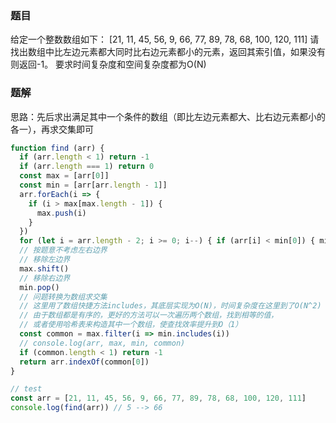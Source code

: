 ### 题目

给定一个整数数组如下：
[21, 11, 45, 56, 9, 66, 77, 89, 78, 68, 100, 120, 111]
请找出数组中比左边元素都大同时比右边元素都小的元素，返回其索引值，如果没有则返回-1。
要求时间复杂度和空间复杂度都为O(N)

### 题解
思路：先后求出满足其中一个条件的数组（即比左边元素都大、比右边元素都小的各一），再求交集即可
```js
function find (arr) {
  if (arr.length < 1) return -1
  if (arr.length === 1) return 0
  const max = [arr[0]]
  const min = [arr[arr.length - 1]]
  arr.forEach(i => {
    if (i > max[max.length - 1]) {
      max.push(i)
    }
  })
  for (let i = arr.length - 2; i >= 0; i--) { if (arr[i] < min[0]) { min.unshift(arr[i]) } }
  // 按题意不考虑左右边界
  // 移除左边界
  max.shift()
  // 移除右边界
  min.pop()
  // 问题转换为数组求交集
  // 这里用了数组快捷方法includes，其底层实现为O(N)，时间复杂度在这里到了O(N^2)
  // 由于数组都是有序的，更好的方法可以一次遍历两个数组，找到相等的值，
  // 或者使用哈希表来构造其中一个数组，使查找效率提升到O（1）
  const common = max.filter(i => min.includes(i))
  // console.log(arr, max, min, common)
  if (common.length < 1) return -1
  return arr.indexOf(common[0])
}

// test
const arr = [21, 11, 45, 56, 9, 66, 77, 89, 78, 68, 100, 120, 111]
console.log(find(arr)) // 5 --> 66
```
